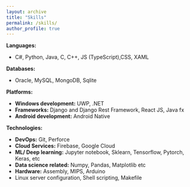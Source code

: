 ```yaml
---
layout: archive
title: "Skills"
permalink: /skills/
author_profile: true
---
```


**Languages:**
- C#, Python, Java, C, C++, JS (TypeScript),CSS, XAML 

**Databases:**
- Oracle, MySQL, MongoDB, Sqlite

**Platforms:**
- **Windows development:** UWP, .NET
- **Frameworks:** Django and Django Rest Framework, React JS, Java fx
- **Android development:** Android Native

**Technologies:**
- **DevOps:** Git, Perforce
- **Cloud Services:** Firebase, Google Cloud
- **ML/ Deep learning:** Jupyter notebook, Sklearn, Tensorflow, Pytorch, Keras, etc
- **Data science related:** Numpy, Pandas, Matplotlib etc
- **Hardware:** Assembly, MIPS, Arduino
- Linux server configuration, Shell scripting, Makefile